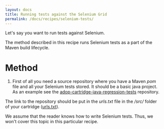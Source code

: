 ```yaml
---
layout: docs
title: Running tests against the Selenium Grid
permalink: /docs/recipes/selenium-tests/
---
```


Let's say you want to run tests against Selenium.

The method described in this recipe runs Selenium tests as a part of the Maven build lifecycle.

# Method

1. First of all you need a source repository where you have a Maven _pom_ file and all your Selenium tests stored. It should be a basic java project. As an example see the [adop-cartridge-java-regression-tests](https://github.com/Accenture/adop-cartridge-java-regression-tests) repository. 
  
  The link to the repository should be put in the _urls.txt_ file in the _/src/_ folder of your cartridge ([urls.txt](https://github.com/Accenture/adop-cartridge-java/blob/master/src/urls.txt)).
  
  We assume that the reader knows how to write Selenium tests. Thus, we won't cover this topic in this particular recipe.
  
  
  
  






